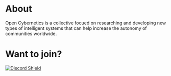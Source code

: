 # About
Open Cybernetics is a collective focued on researching and developing new types of intelligent systems that can help increase the autonomy of communities worldwide.

# Want to join?
[![Discord Shield](https://discordapp.com/api/guilds/927562258849071215/widget.png?style=shield)](https://discord.gg/RuqkrkFT9W)
